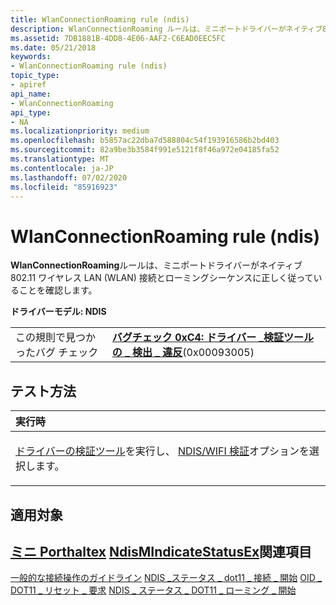 ```yaml
---
title: WlanConnectionRoaming rule (ndis)
description: WlanConnectionRoaming ルールは、ミニポートドライバーがネイティブ802.11 ワイヤレス LAN (WLAN) 接続とローミングシーケンスに正しく従っていることを確認します。
ms.assetid: 7DB1881B-4DD8-4E06-AAF2-C6EAD0EEC5FC
ms.date: 05/21/2018
keywords:
- WlanConnectionRoaming rule (ndis)
topic_type:
- apiref
api_name:
- WlanConnectionRoaming
api_type:
- NA
ms.localizationpriority: medium
ms.openlocfilehash: b5857ac22dba7d588804c54f193916586b2bd403
ms.sourcegitcommit: 82a9be3b3584f991e5121f8f46a972e04185fa52
ms.translationtype: MT
ms.contentlocale: ja-JP
ms.lasthandoff: 07/02/2020
ms.locfileid: "85916923"
---
```

# <a name="wlanconnectionroaming-rule-ndis"></a>WlanConnectionRoaming rule (ndis)


**WlanConnectionRoaming**ルールは、ミニポートドライバーがネイティブ802.11 ワイヤレス LAN (WLAN) 接続とローミングシーケンスに正しく従っていることを確認します。

**ドライバーモデル: NDIS**

|                                   |                                                                                                                                        |
|-----------------------------------|----------------------------------------------------------------------------------------------------------------------------------------|
| この規則で見つかったバグ チェック | [**バグチェック 0xC4: ドライバー \_検証ツールの \_ 検出 \_ 違反**](https://docs.microsoft.com/windows-hardware/drivers/debugger/bug-check-0xc4--driver-verifier-detected-violation)(0x00093005) |

<a name="how-to-test"></a>テスト方法
-----------

<table>
<colgroup>
<col width="100%" />
</colgroup>
<thead>
<tr class="header">
<th align="left">実行時</th>
</tr>
</thead>
<tbody>
<tr class="odd">
<td align="left"><p><a href="https://docs.microsoft.com/windows-hardware/drivers/devtest/driver-verifier" data-raw-source="[Driver Verifier](https://docs.microsoft.com/windows-hardware/drivers/devtest/driver-verifier)">ドライバーの検証ツール</a>を実行し、 <a href="https://docs.microsoft.com/windows-hardware/drivers/devtest/ddi-compliance-checking" data-raw-source="[NDIS/WIFI verification](https://docs.microsoft.com/windows-hardware/drivers/devtest/ddi-compliance-checking)">NDIS/WIFI 検証</a>オプションを選択します。</p></td>
</tr>
</tbody>
</table>

 

<a name="applies-to"></a>適用対象
----------

[**ミニ Porthaltex**](https://docs.microsoft.com/windows-hardware/drivers/ddi/ndis/nc-ndis-miniport_halt) 
[**NdisMIndicateStatusEx**](https://docs.microsoft.com/windows-hardware/drivers/ddi/ndis/nf-ndis-ndismindicatestatusex)関連項目
--------

[一般的な接続操作のガイドライン](https://docs.microsoft.com/windows-hardware/drivers/network/general-connection-operation-guidelines) 
[NDIS \_ステータス \_ dot11 \_ 接続 \_ 開始](https://docs.microsoft.com/windows-hardware/drivers/network/ndis-status-dot11-connection-start) 
 [OID \_ DOT11 \_ リセット \_ 要求](https://docs.microsoft.com/windows-hardware/drivers/network/oid-dot11-reset-request) 
 [NDIS \_ ステータス \_ DOT11 \_ ローミング \_ 開始](https://docs.microsoft.com/windows-hardware/drivers/network/ndis-status-dot11-roaming-start)
 

 






